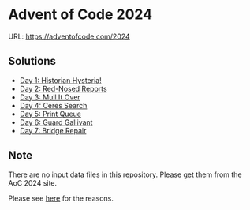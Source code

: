 # Advent of Code 2024

URL: https://adventofcode.com/2024

## Solutions

* [Day 1: Historian Hysteria!](./day_01/)
* [Day 2: Red-Nosed Reports](./day_02/)
* [Day 3: Mull It Over](./day_03/)
* [Day 4: Ceres Search](./day_04/)
* [Day 5: Print Queue](./day_05/)
* [Day 6: Guard Gallivant](./day_06/)
* [Day 7: Bridge Repair](./day_07/)
<!--
* [Day 8: ](./day_08/)
* [Day 9: ](./day_09/)
* [Day 10: ](./day_10/)
* [Day 11: ](./day_11/)
* [Day 12: ](./day_12/)
* [Day 13: ](./day_13/)
* [Day 14: ](./day_14/)
* [Day 15: ](./day_15/)
* [Day 16: ](./day_16/)
* [Day 17: ](./day_17/)
* [Day 18: ](./day_18/)
* [Day 19: ](./day_19/)
* [Day 20: ](./day_20/)
* [Day 21: ](./day_21/)
* [Day 22: ](./day_22/)
* [Day 23: ](./day_23/)
* [Day 24: ](./day_24/)
* [Day 25: ](./day_25/)
-->

## Note

There are no input data files in this repository.
Please get them from the AoC 2024 site.

Please see [here](https://adventofcode.com/about#faq_copying) for the reasons.
